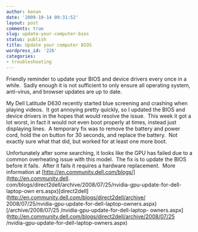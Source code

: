 ```yaml
---
author: kenan
date: '2009-10-14 09:31:52'
layout: post
comments: true
slug: update-your-computer-bios
status: publish
title: Update your computer BIOS
wordpress_id: '226'
categories:
- troubleshooting
---
```


Friendly reminder to update your BIOS and device drivers every once in a
while.  Sadly enough it is not sufficient to only ensure all operating system,
anti-virus, and browser updates are up to date.

My Dell Latitude D630 recently started blue screening and crashing when
playing videos.  It got annoying pretty quickly, so I updated the BIOS and
device drivers in the hopes that would resolve the issue.  This week it got a
lot worst, in fact it would not even boot properly at times, instead just
displaying lines.  A temporary fix was to remove the battery and power cord,
hold the on button for 30 seconds, and replace the battery.  Not exactly sure
what that did, but worked for at least one more boot.

Unfortunately after some searching, it looks like the GPU has failed due to a
common overheating issue with this model.  The fix is to update the BIOS
before it fails.  After it fails it requires a hardware replacement.  More
information at [http://en.community.dell.com/blogs/](http://en.community.dell.
com/blogs/direct2dell/archive/2008/07/25/nvidia-gpu-update-for-dell-laptop-own
ers.aspx)[direct2dell](http://en.community.dell.com/blogs/direct2dell/archive/
2008/07/25/nvidia-gpu-update-for-dell-laptop-owners.aspx)[/archive/2008/07/25
/nvidia-gpu-update-for-dell-laptop-
owners.aspx](http://en.community.dell.com/blogs/direct2dell/archive/2008/07/25
/nvidia-gpu-update-for-dell-laptop-owners.aspx)


